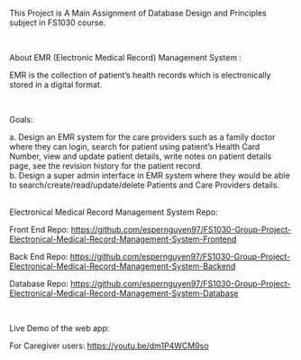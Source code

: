 This Project is A Main Assignment of Database Design and Principles subject in FS1030 course.

<br>

About EMR (Electronic Medical Record) Management System :
<br>

EMR is the collection of patient’s health records which is electronically stored in a digital format.


<br>


Goals:
<br>

a. Design an EMR system for the care providers such as a family doctor where they can login, search for patient using patient’s Health Card Number, view and update patient details, write notes on patient details page, see the revision history for the patient record.
<br>
b. Design a super admin interface in EMR system where they would be able to search/create/read/update/delete Patients and Care Providers details.


<br>
Electronical Medical Record Management System Repo:


Front End Repo: https://github.com/espernguyen97/FS1030-Group-Project-Electronical-Medical-Record-Management-System-Frontend

Back End Repo: https://github.com/espernguyen97/FS1030-Group-Project-Electronical-Medical-Record-Management-System-Backend

Database Repo: https://github.com/espernguyen97/FS1030-Group-Project-Electronical-Medical-Record-Management-System-Database

<br>

Live Demo of the web app: 
<br>

For Caregiver users:  https://youtu.be/dm1P4WCM9so


